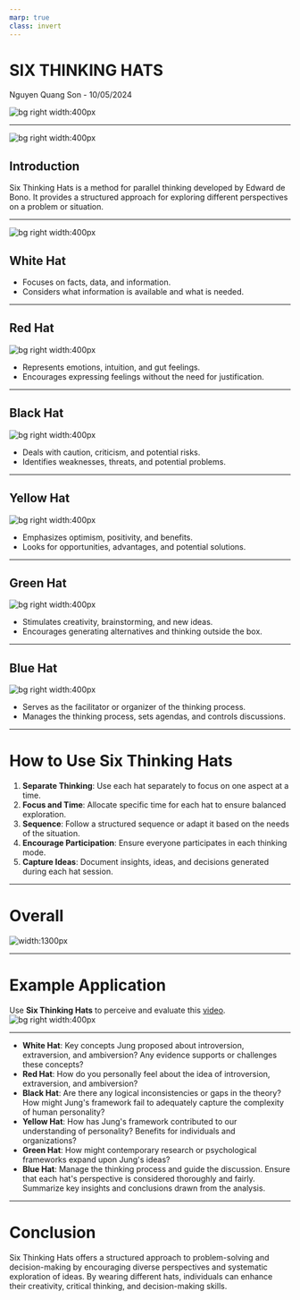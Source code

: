 ```yaml
---
marp: true
class: invert
---
```


<style>
    @import url('style.css')
</style>

# SIX THINKING HATS

Nguyen Quang Son - 10/05/2024

![bg right width:400px](Tubudd_Dev_ava.png)

---

![bg right width:400px](hats/hats.png)

## Introduction

Six Thinking Hats is a method for parallel thinking developed by Edward de Bono. It provides a structured approach for exploring different perspectives on a problem or situation.

---

![bg right width:400px](hats/white.svg)

## White Hat

- Focuses on facts, data, and information.
- Considers what information is available and what is needed.

---

## Red Hat

![bg right width:400px](hats/red.svg)

- Represents emotions, intuition, and gut feelings.
- Encourages expressing feelings without the need for justification.

---

## Black Hat

![bg right width:400px](hats/black.svg)

- Deals with caution, criticism, and potential risks.
- Identifies weaknesses, threats, and potential problems.

---

## Yellow Hat

![bg right width:400px](hats/yellow.svg)

- Emphasizes optimism, positivity, and benefits.
- Looks for opportunities, advantages, and potential solutions.

---

## Green Hat

![bg right width:400px](hats/green.svg)

- Stimulates creativity, brainstorming, and new ideas.
- Encourages generating alternatives and thinking outside the box.

---

## Blue Hat

![bg right width:400px](hats/blue.svg)

- Serves as the facilitator or organizer of the thinking process.
- Manages the thinking process, sets agendas, and controls discussions.

---

# How to Use Six Thinking Hats

1. **Separate Thinking**: Use each hat separately to focus on one aspect at a time.
2. **Focus and Time**: Allocate specific time for each hat to ensure balanced exploration.
3. **Sequence**: Follow a structured sequence or adapt it based on the needs of the situation.
4. **Encourage Participation**: Ensure everyone participates in each thinking mode.
5. **Capture Ideas**: Document insights, ideas, and decisions generated during each hat session.

---

# Overall

![width:1300px](hats/overall.svg)

---

# Example Application

Use **Six Thinking Hats** to perceive and evaluate this [video](https://duckduckgo.com).
![bg right width:400px](hats/youtube.png)

---

- **White Hat**: Key concepts Jung proposed about introversion, extraversion, and ambiversion? Any evidence supports or challenges these concepts?
- **Red Hat**: How do you personally feel about the idea of introversion, extraversion, and ambiversion?
- **Black Hat**: Are there any logical inconsistencies or gaps in the theory?
  How might Jung's framework fail to adequately capture the complexity of human personality?
- **Yellow Hat**: How has Jung's framework contributed to our understanding of personality? Benefits for individuals and organizations?
- **Green Hat**: How might contemporary research or psychological frameworks expand upon Jung's ideas?
- **Blue Hat**: Manage the thinking process and guide the discussion. Ensure that each hat's perspective is considered thoroughly and fairly. Summarize key insights and conclusions drawn from the analysis.

---

# Conclusion

Six Thinking Hats offers a structured approach to problem-solving and decision-making by encouraging diverse perspectives and systematic exploration of ideas. By wearing different hats, individuals can enhance their creativity, critical thinking, and decision-making skills.
